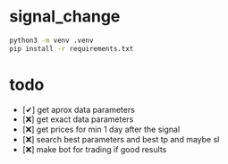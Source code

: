 # signal_change
```sh
python3 -m venv .venv
pip install -r requirements.txt 
```

# todo
- [✔] get aprox data parameters
- [❌] get exact data parameters
- [❌] get prices for min 1 day after the signal
- [❌] search best parameters and best tp and maybe sl
- [❌] make bot for trading if good results
